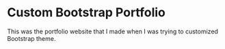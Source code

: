 # Custom Bootstrap Portfolio
This was the portfolio website that I made when I was trying to customized Bootstrap theme.